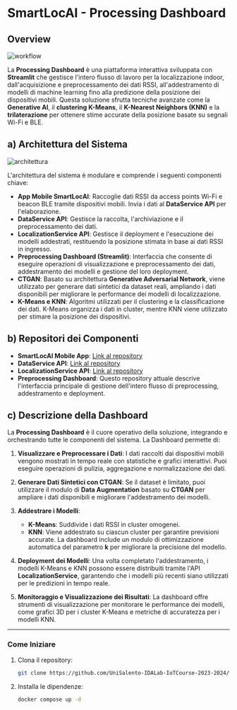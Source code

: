 # SmartLocAI - Processing Dashboard

## Overview

![workflow](https://drive.google.com/uc?export=view&id=1X_hAKv6Gfx64jVT-aF3GQcP7hRWn_DOr)

La **Processing Dashboard** è una piattaforma interattiva sviluppata con **Streamlit** che gestisce l'intero flusso di lavoro per la localizzazione indoor, dall'acquisizione e preprocessamento dei dati RSSI, all'addestramento di modelli di machine learning fino alla predizione della posizione dei dispositivi mobili. Questa soluzione sfrutta tecniche avanzate come la **Generative AI**, il **clustering K-Means**, il **K-Nearest Neighbors (KNN)** e la **trilaterazione** per ottenere stime accurate della posizione basate su segnali Wi-Fi e BLE.

## a) Architettura del Sistema

![architettura](https://drive.google.com/uc?export=view&id=13Cb9Iq9cTK-zhTe3yJ_fPGRLT2n5gV35)

L'architettura del sistema è modulare e comprende i seguenti componenti chiave:

- **App Mobile SmartLocAI**: Raccoglie dati RSSI da access points Wi-Fi e beacon BLE tramite dispositivi mobili. Invia i dati al **DataService API** per l'elaborazione.
- **DataService API**: Gestisce la raccolta, l'archiviazione e il preprocessamento dei dati.
- **LocalizationService API**: Gestisce il deployment e l'esecuzione dei modelli addestrati, restituendo la posizione stimata in base ai dati RSSI in ingresso.
- **Preprocessing Dashboard (Streamlit)**: Interfaccia che consente di eseguire operazioni di visualizzazione e preprocessamento dei dati, addestramento dei modelli e gestione del loro deployment.
- **CTGAN**: Basato su architettura **Generative Adversarial Network**, viene utilizzato per generare dati sintetici da dataset reali, ampliando i dati disponibili per migliorare le performance dei modelli di localizzazione.
- **K-Means e KNN**: Algoritmi utilizzati per il clustering e la classificazione dei dati. K-Means organizza i dati in cluster, mentre KNN viene utilizzato per stimare la posizione dei dispositivi.

## b) Repositori dei Componenti

- **SmartLocAI Mobile App**: [Link al repository]()
- **DataService API**: [Link al repository](https://github.com/UniSalento-IDALab-IoTCourse-2023-2024/wot-project-2023-2024-DataService-IzziBarone.git)
- **LocalizationService API**: [Link al repository](https://github.com/UniSalento-IDALab-IoTCourse-2023-2024/wot-project-2023-2024-LocalizationService-IzziBarone)
- **Preprocessing Dashboard**: Questo repository attuale descrive l'interfaccia principale di gestione dell'intero flusso di preprocessing, addestramento e deployment.

## c) Descrizione della Dashboard

La **Processing Dashboard** è il cuore operativo della soluzione, integrando e orchestrando tutte le componenti del sistema. La Dashboard permette di:

1. **Visualizzare e Preprocessare i Dati**: I dati raccolti dai dispositivi mobili vengono mostrati in tempo reale con statistiche e grafici interattivi. Puoi eseguire operazioni di pulizia, aggregazione e normalizzazione dei dati.
   
2. **Generare Dati Sintetici con CTGAN**: Se il dataset è limitato, puoi utilizzare il modulo di **Data Augmentation** basato su **CTGAN** per ampliare i dati disponibili e migliorare l'addestramento dei modelli.

3. **Addestrare i Modelli**:
   - **K-Means**: Suddivide i dati RSSI in cluster omogenei.
   - **KNN**: Viene addestrato su ciascun cluster per garantire previsioni accurate. La dashboard include un modulo di ottimizzazione automatica del parametro **k** per migliorare la precisione del modello.

4. **Deployment dei Modelli**: Una volta completato l'addestramento, i modelli K-Means e KNN possono essere distribuiti tramite l'API **LocalizationService**, garantendo che i modelli più recenti siano utilizzati per le predizioni in tempo reale.

5. **Monitoraggio e Visualizzazione dei Risultati**: La dashboard offre strumenti di visualizzazione per monitorare le performance dei modelli, come grafici 3D per i cluster K-Means e metriche di accuratezza per i modelli KNN.

---

### Come Iniziare

1. Clona il repository:
   ```bash
   git clone https://github.com/UniSalento-IDALab-IoTCourse-2023-2024/wot-project-2023-2024-Dashboard-IzziBarone.git
   ```

2. Installa le dipendenze:
   ```bash
   docker compose up -d
   ```
